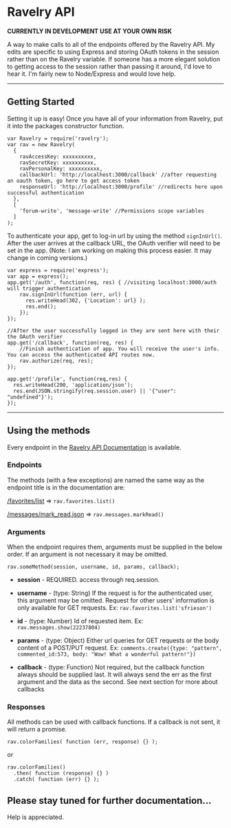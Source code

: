# Ravelry API

**CURRENTLY IN DEVELOPMENT USE AT YOUR OWN RISK**

A way to make calls to all of the endpoints offered by the Ravelry API.
My edits are specific to using Express and storing OAuth tokens in the session rather than on the Ravelry variable. If someone has a more elegant solution to getting access to the session rather than passing it around, I'd love to hear it. I'm fairly new to Node/Express and would love help.

--------------------------------------------------------------------------------

## Getting Started

Setting it up is easy! Once you have all of your information from Ravelry, put it into the packages constructor function.

```
var Ravelry = require('ravelry');
var rav = new Ravelry(
  {
    ravAccessKey: xxxxxxxxxx,
    ravSecretKey: xxxxxxxxxx,
    ravPersonalKey: xxxxxxxxxx,
    callbackUrl: 'http://localhost:3000/callback' //after requesting an oauth token, go here to get access token
    responseUrl: 'http://localhost:3000/profile' //redirects here upon successful authentication
  },
  [
    'forum-write', 'message-write' //Permissions scope variables
  ]
);
```

To authenticate your app, get to log-in url by using the method `signInUrl()`. After the user arrives at the callback URL, the OAuth verifier will need to be set in the app. (Note: I am working on making this process easier. It may change in coming versions.)

```
var express = require('express');
var app = express();
app.get('/auth', function(req, res) { //visiting localhost:3000/auth will trigger authentication
    rav.signInUrl(function (err, url) {
      res.writeHead(302, {'Location': url} );
      res.end();
    });
});

//After the user successfully logged in they are sent here with their the OAuth verifier
app.get('/callback', function(req, res) {
    //Finish authentication of app. You will receive the user's info. You can access the authenticated API routes now.
    rav.authorize(req, res);
});

app.get('/profile', function(req,res) {
  res.writeHead(200, 'application/json');
  res.end(JSON.stringify(req.session.user) || '{"user": "undefined"}');
});
```

--------------------------------------------------------------------------------

## Using the methods

Every endpoint in the [Ravelry API Documentation](http://www.ravelry.com/api) is available.

### Endpoints

The methods (with a few exceptions) are named the same way as the endpoint title is in the documentation are:

[/favorites/list](http://www.ravelry.com/api#favorites_list) => `rav.favorites.list()`

[/messages/mark_read.json](http://www.ravelry.com/api#messages_mark_read) => `rav.messages.markRead()`

### Arguments

When the endpoint requires them, arguments must be supplied in the below order. If an argument is not necessary it may be omitted.

```
rav.someMethod(session, username, id, params, callback);
```
- **session** - REQUIRED. access through req.session.

- **username** - (type: String) If the request is for the authenticated user, this argument may be omitted. Request for other users' information is only available for GET requests. Ex: `rav.favorites.list('sfrieson')`

- **id** - (type: Number) Id of requested item. Ex: `rav.messages.show(22237804)`

- **params** - (type: Object) Either url queries for GET requests or the body content of a POST/PUT request. Ex: `comments.create({type: "pattern", commented_id:573, body: "Wow! What a wonderful pattern!"})`

- **callback** - (type: Function) Not required, but the callback function always should be supplied last. It will always send the err as the first argument and the data as the second. See next section for more about callbacks

### Responses

All methods can be used with callback functions. If a callback is not sent, it will return a promise.

```
rav.colorFamilies( function (err, response) {} );
```

or

```
rav.colorFamilies()
  .then( function (response) {} )
  .catch( function (err) {} );
```

## Please stay tuned for further documentation...

Help is appreciated.
